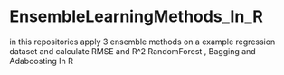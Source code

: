 # EnsembleLearningMethods_In_R
in this repositories apply 3 ensemble methods on a example regression dataset and calculate RMSE and R^2
RandomForest , Bagging and Adaboosting In R
